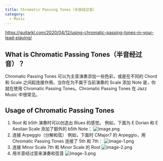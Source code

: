 ```yaml
---
title: Chromatic Passing Tones（半音经过音）
category:
  - Music
---
```


https://guitarkl.com/2020/04/12/using-chromatic-passing-tones-in-your-lead-playing/

## What is Chromatic Passing Tones（半音经过音）？

Chromatic Passing Tones 可以为主音演奏添加一些色彩，或是在不同的 Chord 和 Scale 之间起连接作用，当你在为不属于当前演奏的 Scale 添加 Note 是，你就在使用 Chromatic Passing Tones。Chromatic Passing Tones 在 Jazz Music 中很常见。

## Usage of Chromatic Passing Tones

1. Root 和 b5th 演奏时可以创造出 Blues 的感觉。
   例如，下面为 E Dorian 和 E Aeolian Scale 添加了额外的 b5th Note：
   ![image.png](/images/Pub_Note_ChromaticPassingTones/image.png)
2. 连接 Arpeggio（分解和弦）
   例如，下面时 CMajor7 的 Arpeggio，用 Chromatic Passing Tones 连接了 5th 和 7th：
   ![image-1.png](/images/Pub_Note_ChromaticPassingTones/image-1.png)
3. 连接 Minor Scale 7th 和 Minor Scale 的 Root
   ![image-2.png](/images/Pub_Note_ChromaticPassingTones/image-2.png)
4. 用半音经过音来演奏和弦音
   ![image-3.png](/images/Pub_Note_ChromaticPassingTones/image-3.png)
